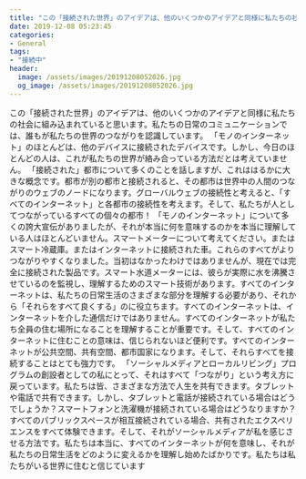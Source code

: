 ```yaml
---
title: "この「接続された世界」のアイデアは、他のいくつかのアイデアと同様に私たちの社会に組み込まれていると思います。"
date: 2019-12-08 05:23:45
categories:
- General
tags:
- "接続中"
header:
  image: /assets/images/20191208052026.jpg
  og_image: /assets/images/20191208052026.jpg
---
```


この「接続された世界」のアイデアは、他のいくつかのアイデアと同様に私たちの社会に組み込まれていると思います。私たちの日常のコミュニケーションでは、誰もが私たちの世界のつながりを認識しています。 「モノのインターネット」のほとんどは、他のデバイスに接続されたデバイスです。しかし、今日のほとんどの人は、これが私たちの世界が絡み合っている方法だとは考えていません。 「接続された」都市について多くのことを話しますが、これははるかに大きな概念です。都市が別の都市と接続されると、その都市は世界中の人間のつながりのウェブのノードになります。グローバルウェブの接続性と考えると、「すべてのインターネット」と各都市の接続性を考えます。そして、私たちが人としてつながっているすべての個々の都市！ 「モノのインターネット」について多くの誇大宣伝がありましたが、それが本当に何を意味するのかを本当に理解している人はほとんどいません。スマートメーターについて考えてください。またはスマート冷蔵庫。またはインターネットに接続された車。これらのすべてがよりつながりやすくなりました。当初はなかったわけではありませんが、現在では完全に接続された製品です。スマート水道メーターには、彼らが実際に水を沸騰させているのを監視し、理解するためのスマート技術があります。すべてのインターネットは、私たちの日常生活のさまざまな部分を理解する必要があり、それから「それらをすべて良くする」のに役立ちます。すべてのインターネットは、インターネットを介した通信だけではありません。すべてのインターネットが私たち全員の住む場所になることを理解することが重要です。そして、すべてのインターネットに住むことの意味は、信じられないほど便利です。すべてのインターネットが公共空間、共有空間、都市国家になります。そして、それらすべてを接続することはとても強力です。 「ソーシャルメディアとローカルリビング」プログラムの創設者としての私にとって、それはすべて「つながり」という考え方に戻っています。私たちは皆、さまざまな方法で人生を共有できます。タブレットや電話で共有できます。しかし、タブレットと電話が接続されている場合はどうでしょうか？スマートフォンと洗濯機が接続されている場合はどうなりますか？すべてのパブリックスペースが相互接続されている場合、共有されたエクスペリエンスをすべて体験できます。そして、それがソーシャルメディアが私を感じさせる方法です。私たちは本当に、すべてのインターネットが何を意味し、それが私たちの日常生活をどのように変えるかを理解し始めたばかりです。私たちは私たちがいる世界に住むと信じています
